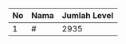 | No | Nama            | Jumlah Level |
|----|-----------------|--------------|
| 1  | #    |    2935        |
